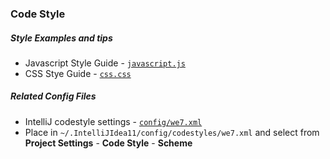### Code Style ###

##### Style Examples and tips #####
* Javascript Style Guide - [`javascript.js`](javascript.js)
* CSS Stye Guide - [`css.css`](css.css)

##### Related Config Files #####

* IntelliJ codestyle settings - [`config/we7.xml`](/config/we7.xml)
 * Place in `~/.IntelliJIdea11/config/codestyles/we7.xml` and select from **Project Settings** - **Code Style** - **Scheme**
